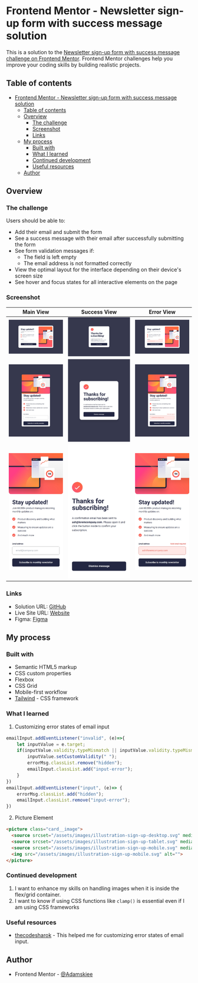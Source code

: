 # Frontend Mentor - Newsletter sign-up form with success message solution

This is a solution to the [Newsletter sign-up form with success message challenge on Frontend Mentor](https://www.frontendmentor.io/challenges/newsletter-signup-form-with-success-message-3FC1AZbNrv). Frontend Mentor challenges help you improve your coding skills by building realistic projects. 

## Table of contents

- [Frontend Mentor - Newsletter sign-up form with success message solution](#frontend-mentor---newsletter-sign-up-form-with-success-message-solution)
  - [Table of contents](#table-of-contents)
  - [Overview](#overview)
    - [The challenge](#the-challenge)
    - [Screenshot](#screenshot)
    - [Links](#links)
  - [My process](#my-process)
    - [Built with](#built-with)
    - [What I learned](#what-i-learned)
    - [Continued development](#continued-development)
    - [Useful resources](#useful-resources)
  - [Author](#author)

## Overview

### The challenge

Users should be able to:

- Add their email and submit the form
- See a success message with their email after successfully submitting the form
- See form validation messages if:
  - The field is left empty
  - The email address is not formatted correctly
- View the optimal layout for the interface depending on their device's screen size
- See hover and focus states for all interactive elements on the page

### Screenshot
|Main View|Success View|Error View|
|---|---|---|
|![Desktop main view](./screenshots/desktop-main.jpeg) | ![Desktop success view](./screenshots/desktop-success.jpeg) | ![Desktop error view](./screenshots/desktop-error.jpeg)|
|![Tablet main view](./screenshots/tablet-main.jpeg) | ![Tablet success view](./screenshots/tablet-success.jpeg) | ![Tablet error view](./screenshots/tablet-error.jpeg)|
|![Mobile main view](./screenshots/mobile-main.jpeg) | ![Mobile success view](./screenshots/mobile-success.jpeg) | ![Mobile error view](./screenshots/mobile-error.jpeg)|

### Links

- Solution URL: [GitHub](https://github.com/Adamskiee/newsletter-sign-up)
- Live Site URL: [Website](https://adamskiee.github.io/article-preview-component/newsletter-sign-up)
- Figma: [Figma](https://www.figma.com/design/FpvNxRpVcmbwqLq389m3RL/Newsletter-Signup?node-id=0-1&t=owhJHBwBo8NoU3oh-1)

## My process

### Built with

- Semantic HTML5 markup
- CSS custom properties
- Flexbox
- CSS Grid
- Mobile-first workflow
- [Tailwind](https://tailwindcss.com/) - CSS framework


### What I learned

1. Customizing error states of email input
```js
emailInput.addEventListener("invalid", (e)=>{
    let inputValue = e.target;
    if(inputValue.validity.typeMismatch || inputValue.validity.typeMismatch) {
        inputValue.setCustomValidity(" ");
        errorMsg.classList.remove("hidden");
        emailInput.classList.add("input-error");
    }
})
emailInput.addEventListener("input", (e)=> {
    errorMsg.classList.add("hidden");
    emailInput.classList.remove("input-error");
})
```

2. Picture Element
```html
<picture class="card__image">
  <source srcset="/assets/images/illustration-sign-up-desktop.svg" media="(min-width: 1139px)">
  <source srcset="/assets/images/illustration-sign-up-tablet.svg" media="(min-width: 768px)">
  <source srcset="/assets/images/illustration-sign-up-mobile.svg" media="(min-width: 0)">
  <img src="/assets/images/illustration-sign-up-mobile.svg" alt="">
</picture>
```

### Continued development

1. I want to enhance my skills on handling images when it is inside the flex/grid container.
2. I want to know if using CSS functions like `clamp()` is essential even if I am using CSS frameworks 

### Useful resources

- [thecodesharok](https://www.thecoderashok.com/blog/email-input-validation-using-javascript) - This helped me for customizing error states of email input.


## Author

- Frontend Mentor - [@Adamskiee](https://www.frontendmentor.io/profile/Adamskiee)
